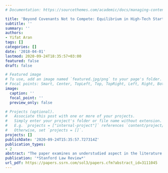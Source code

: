 ```yaml
---
# Documentation: https://sourcethemes.com/academic/docs/managing-content/

title: 'Beyond Covenants Not to Compete: Equilibrium in High-Tech Startup Labor Markets'
subtitle: ''
summary: ''
authors:
- Yifat Aran
tags: []
categories: []
date: '2018-04-01'
lastmod: 2020-09-24T18:35:57+03:00
featured: false
draft: false

# Featured image
# To use, add an image named `featured.jpg/png` to your page's folder.
# Focal points: Smart, Center, TopLeft, Top, TopRight, Left, Right, BottomLeft, Bottom, BottomRight.
image:
  caption: ''
  focal_point: ''
  preview_only: false

# Projects (optional).
#   Associate this post with one or more of your projects.
#   Simply enter your project's folder or file name without extension.
#   E.g. `projects = ["internal-project"]` references `content/project/deep-learning/index.md`.
#   Otherwise, set `projects = []`.
projects: []
publishDate: '2020-09-24T15:35:57.727314Z'
publication_types:
- 2
abstract: "The paper examines an understudied aspect in the literature on employee mobility and innovation—the impact of employee stock options on talent allocation. My research reconciles between two schools of thought regarding noncompete agreement by highlighting the role of Silicon Valley’s business norm of granting stock options to virtually all employees. This custom emerged during Silicon Valley’s inception as an alternative model to the more centralized and hierarchical organizational culture of East Coast corporate America, which held that companies should reserve equity grants solely to senior management. My work suggests that Silicon Valley start-ups can capture the returns on their investments in training and innovation despite California’s ban on noncompetes because stock options generate a retention incentive that offsets employees’ incentive to free ride on these investments. However, unlike noncompete agreements, stock options induce retention in a highly selective manner: they temporarily suppress the mobility of employees of successful private companies (because, due to tax considerations, employees holding valuable options wait for a liquidity event, such as an initial public offering or acquisition, to cash out), but they do not limit the earning potential and mobility of laid-off employees and of employees of unsuccessful companies (whose stock options are virtually worthless). Stock options thus create an efficient breach mechanism that channels employees of less successful firms toward more promising ones and prevents inefficient retention. The paper also explores the crucial role of liquidity in the constant development of start-up ecosystems. Due to the retention effect of valuable but illiquid equity grants, I argue that companies’ current tendency to delay holding liquidity events might overly restrict the mobility of employees of large private companies and impair the talent allocation mechanism that gave Silicon Valley its competitive edge."
publication: '*Stanford Law Review*'
url_pdf: https://papers.ssrn.com/sol3/papers.cfm?abstract_id=3111045
---
```

